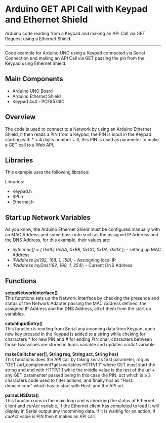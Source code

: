 # Arduino GET API Call with Keypad and Ethernet Shield
Arduino code reading from a Keypad and making an API Call via GET Request using a Ethernet Shield.
<hr />
<div>
  Code example for Arduino UNO using a Keypad connected via Serial Connection and making an API Call via GET passing the pin from the Keypad using Ethernet Shield.
</div>
<div>
  <h2>Main Components</h2>
  <ul>
    <li>Arduino UNO Board</li>
    <li>Arduino Ethernet Shield</li>
    <li>Keypad 4x4 - PCF8574IC</li>
  </ul>
</div>
<div>
  <h2>Overview</h2>
  The code is used to connect to a Network by using an Arduino Ethernet Shield, it then reads a PIN from a Keypad, the PIN is input in the Keypad starting    with * + 4 digits number + #, this PIN is used as parameter to make a GET call to a Web API.
</div>
<div>
  <h2>Libraries</h2>
  <p>This example uses the following libraries:</p>
  <p>Libraries: 
    <ul>
      <li>Keypad.h</li>
      <li>SPI.h</li>
      <li>Ethernet.h</li>
    </ul>
  </p>
</div>
<div>
  <h2>Start up Network Variables</h2>
  <p>
   As you know, the Arduino Ethernet Shield must be configured manually with an MAC Address and some basic info such as the assigned IP Address and the DNS Address, for this example, their values are:
    <ul>
      <li><i>byte mac[] = { 0x00, 0xAA, 0xBB, 0xCC, 0xDA, 0x03 };</i> - setting up MAC Address</li>
      <li><i>IPAddress ip(192, 168, 1, 158);</i> - Assingning local IP</li>
      <li><i>IPAddress myDns(192, 168, 1, 254);</i> - Current DNS Address</li>
    </ul>
  </p>
</div>
<div>
  <h2>Functions</h2>
  <p>
    <b>setupNetworkInterface()</b><br />
    This functions sets up the Network Interface by checking the presence and status of the Network Adapter passing the MAC Address defined, the assigned IP Address and the DNS Address, all of them from the start up variables.
  </p>
  <p>
    <b>catchInputEntry()</b><br />
    This function is reading from Serial any incoming data from Keypad, each new key pressed in the Keypad is added to a string while cheking for characters * for new PIN and # for ending PIN char, characters between those two values are stored in <i>lpass</i> variable and updates <i>curAct</i> variable.
  </p>
  <p>
    <b>makeCall(char ser[], String req, String act, String hos)</b><br />
    This functions does the API call by taking <i>ser</i> as first parameter, <i>req</i> as "GET /url_complement?get=variables HTTP/1.1" where GET must start the string and end with HTTP/1.1 while the middle value is the rest of the url + any GET paramenter passed being in this case the PIN, <i>act</i> which is a 3 characters code used to filter actions, and finally <i>hos</i> as "Host: domain.com" which has to start with Host: and the API url.
  </p>
  <b>parseLNSData()</b><br />
  This function runs in the main loop and is checking the status of Ethernet client and <i>curAct</i> variable, if the Ethernet client has completed to load it will display in Serial output any incomming data. If it is waiting for an action, if <i>curAct</i> value is PIN then it makes an API call.
<div>
